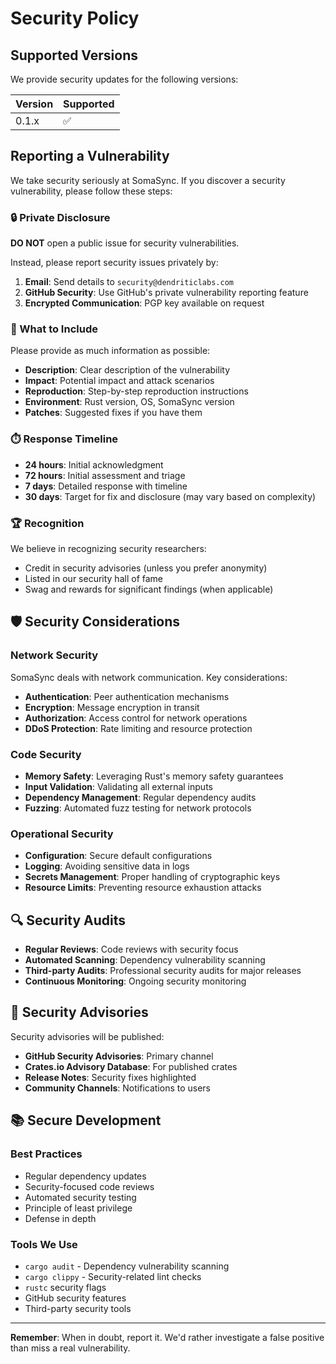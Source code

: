 # Security Policy

## Supported Versions

We provide security updates for the following versions:

| Version | Supported          |
| ------- | ------------------ |
| 0.1.x   | :white_check_mark: |

## Reporting a Vulnerability

We take security seriously at SomaSync. If you discover a security vulnerability, please follow these steps:

### 🔒 Private Disclosure

**DO NOT** open a public issue for security vulnerabilities.

Instead, please report security issues privately by:

1. **Email**: Send details to `security@dendriticlabs.com`
2. **GitHub Security**: Use GitHub's private vulnerability reporting feature
3. **Encrypted Communication**: PGP key available on request

### 📝 What to Include

Please provide as much information as possible:

- **Description**: Clear description of the vulnerability
- **Impact**: Potential impact and attack scenarios
- **Reproduction**: Step-by-step reproduction instructions
- **Environment**: Rust version, OS, SomaSync version
- **Patches**: Suggested fixes if you have them

### ⏱️ Response Timeline

- **24 hours**: Initial acknowledgment
- **72 hours**: Initial assessment and triage
- **7 days**: Detailed response with timeline
- **30 days**: Target for fix and disclosure (may vary based on complexity)

### 🏆 Recognition

We believe in recognizing security researchers:

- Credit in security advisories (unless you prefer anonymity)
- Listed in our security hall of fame
- Swag and rewards for significant findings (when applicable)

## 🛡️ Security Considerations

### Network Security

SomaSync deals with network communication. Key considerations:

- **Authentication**: Peer authentication mechanisms
- **Encryption**: Message encryption in transit
- **Authorization**: Access control for network operations
- **DDoS Protection**: Rate limiting and resource protection

### Code Security

- **Memory Safety**: Leveraging Rust's memory safety guarantees
- **Input Validation**: Validating all external inputs
- **Dependency Management**: Regular dependency audits
- **Fuzzing**: Automated fuzz testing for network protocols

### Operational Security

- **Configuration**: Secure default configurations
- **Logging**: Avoiding sensitive data in logs
- **Secrets Management**: Proper handling of cryptographic keys
- **Resource Limits**: Preventing resource exhaustion attacks

## 🔍 Security Audits

- **Regular Reviews**: Code reviews with security focus
- **Automated Scanning**: Dependency vulnerability scanning
- **Third-party Audits**: Professional security audits for major releases
- **Continuous Monitoring**: Ongoing security monitoring

## 🚨 Security Advisories

Security advisories will be published:

- **GitHub Security Advisories**: Primary channel
- **Crates.io Advisory Database**: For published crates
- **Release Notes**: Security fixes highlighted
- **Community Channels**: Notifications to users

## 📚 Secure Development

### Best Practices

- Regular dependency updates
- Security-focused code reviews
- Automated security testing
- Principle of least privilege
- Defense in depth

### Tools We Use

- `cargo audit` - Dependency vulnerability scanning
- `cargo clippy` - Security-related lint checks
- `rustc` security flags
- GitHub security features
- Third-party security tools

---

**Remember**: When in doubt, report it. We'd rather investigate a false positive than miss a real vulnerability.